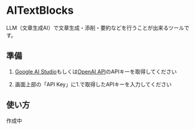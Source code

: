 # AITextBlocks

LLM（文章生成AI）で文章生成・添削・要約などを行うことが出来るツールです。

## 準備

1. [Google AI Studio](https://ai.google.dev/)もしくは[OpenAI API](https://platform.openai.com/api-keys)のAPIキーを取得してください

2. 画面上部の「API Key」に1.で取得したAPIキーを入力してください

## 使い方

作成中